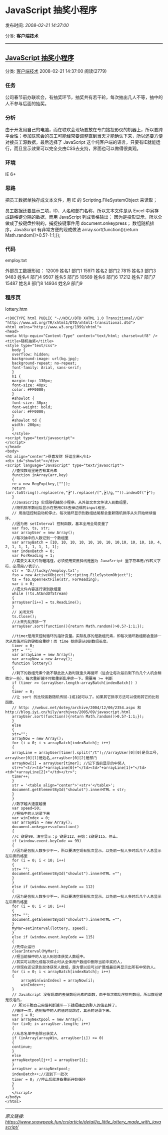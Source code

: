 # JavaScript 抽奖小程序

发布时间: *2008-02-21 14:37:00*

分类: __客户端技术__

---------

## [JavaScript 抽奖小程序](/cn/article/detail/a_little_lottery_made_with_javascript/)

分类: [客户端技术](/cn/article/category/client_side_technology/) 2008-02-21 14:37:00 阅读(2779)

### 任务

公司春节前办联欢会，有抽奖环节，抽奖共有若干轮，每次抽出几人不等，抽中的人不参与后面的抽奖。

### 分析

由于开发用自己的电脑，而在联欢会现场要放在专门接投影仪的机器上，所以要跨平台性；参加联欢会的员工可能经常要调整直到当天才能确认下来，所以还要方便对接员工源数据，最后选择了 JavaScript 这个纯客户端的语言，只要有IE就能运行，而且显示效果可以完全交由CSS去支持，界面也可以做得很美观。

### 环境

IE 6+

### 思路

把员工数据单独存成文本文件，用 IE 的 Scripting.FileSystemObject 来读取；

员工数据还要显示三项，ID、人名和部门名称，所以文本文件是从 Excel 中另存成跳格键分隔的数据，而用 JavaScript 列成表格输出；
因为是投影显示，所以全做成了按键盘控制的，捕捉按键事件用 document.onkeypress；
数组随机排序，JavaScript 有非常方便的现成做法 array.sort(function(){return Math.random()>0.5?-1:1;});

### 代码

employ.txt

外部员工数据形如：
12009 姓名1 部门1
15971 姓名2 部门2
7815 姓名3 部门3
9483 姓名4 部门4
9507 姓名5 部门5
10589 姓名6 部门6
17212 姓名7 部门7
15487 姓名8 部门8
14934 姓名9 部门9

### 程序页

lottery.htm


    <!DOCTYPE html PUBLIC "-//W3C//DTD XHTML 1.0 Transitional//EN"
    "http://www.w3.org/TR/xhtml1/DTD/xhtml1-transitional.dtd">
    <html xmlns="http://www.w3.org/1999/xhtml">
    <head>
    <meta http-equiv="Content-Type" content="text/html; charset=utf8" />
    <title>随机抽奖</title>
    <style type="text/css">
       body {
       overflow: hidden;
       background-image: url(bg.jpg);
       background-repeat: no-repeat;
       font-family: Arial, sans-serif;
       }
       h1 {
       margin-top: 130px;
       font-size: 40px;
       color: #FF0000;
       }
       #showlot {
       font-size: 30px;
       font-weight: bold;
       color: #FF0000;
       }
       #showlot td {
       width: 200px;
       }
       </style>
    <script type="text/javascript">
    </script>
    </head>
    <body>
    <h1 align="center">恭喜发财 好运全来</h1>
    <div id="showlot"></div>
    <script language="JavaScript" type="text/javascript">
       //查找数组里是否有某元素
       function inArray(arr,key)
       {
       re = new RegExp(key,[""]);
       return (arr.toString().replace(re,"┢").replace(/[^,┢]/g,"")).indexOf("┢");
       }
       //JavaScritp 实现随机抽奖小程序。从外部文本文件读入到数组里，
       //随机排序数组后显示在把用CSS去掉边框的input格里，
       // 用按钮控制启动和停止，每次循环显示到数组结尾都会重新随机排序从头开始继续循环。
       //因为用 setInterval 控制函数，基本全用全局变量了
       var fso, ts, str;
       var arrayUser = new Array();
       //每次抽中的人数记到一个数组里
       var arrayBatch = [10, 10, 10, 10, 10, 10, 10, 10,10, 10, 10, 10, 4, 2, 1, 1, 1, 1, 1, 1, 1];
       var indexBatch = 0;
       var ForReading = 1;
       //需要文本文件物理路径，必须使用双反斜线是因为 JavaScript 里字符串用/作转义字符，必须用//表示/。
       str = 'D://lucky//employ.txt';
       fso = new ActiveXObject("Scripting.FileSystemObject");
       ts = fso.OpenTextFile(str, ForReading);
       var i = 0;
       //把文件内容逐行读到数组里
       while (!ts.AtEndOfStream)
       {
       arrayUser[i++] = ts.ReadLine();
       }
       // 关闭文件
       ts.Close();
       //上来先乱序排一下
       arrayUser.sort(function(){return Math.random()>0.5?-1:1;});

       //timer是用来控制循环的指针变量。实际乱序的是数组元素，即每次循环数组都会重排一次从而值对应的键都会重排！而 time 始终是从0到数组长度。
       timer = 0;
       str = "";
       var arrayLine = new Array();
       var arrayNow = new Array();
       function lottery()
       {
       //剩下的数组元素个数不够此批人数时就重头再循环（这会让每次最后剩下的几个人机会稍微少一些），每次重新循环时都重新乱序排一下。需要用 >= 判断
       if (timer >= (arrayUser.length-arrayBatch[indexBatch]) )
       {
       timer = 0;
       //让 sort 的比较函数随机传回-1或1就可以了。如果其它排序方法可以使用其它的比较函数，
       // http: //webuc.net/dotey/archive/2004/12/06/2354.aspx 和 http://blog.iyi.cn/hily/archives/2005/09/javascript.html
       arrayUser.sort(function(){return Math.random()>0.5?-1:1;});
       }
       else
       {
       str="";
       arrayNow = new Array();
       for (i = 0; i < arrayBatch[indexBatch]; i++)
       {
       arrayLine = arrayUser[timer].split("/t");//arrayUser[0][0]是员工号, arrayUser[0][1]是姓名,arrayUser[0][2]是部门
       arrayNow[i] = arrayUser[timer]; //记下当前显示的中奖人
       str+="<tr><td>"+arrayLine[0]+"</td><td>"+arrayLine[1]+"</td><td>"+arrayLine[2]+"</td></tr>";
       timer++;
       }
       str = '<table align="center">'+str+'</table>';
       document.getElementById("showlot").innerHTML = str;
       }
       }
       //数字越大速度越慢
       var speed=50;
       //把抽中的人记录下来
       var winIndex = 0;
       var arrayWin = new Array();
       document.onkeypress=function()
       {
       //c 键是99，清空显示；p 键是112，开始；s键是115，停止。
       if (window.event.keyCode == 99)
       {
       //因为是各批人数多少不一，所以要清空现有批次显示，以免前一批人多时后几个人总显示在后面的格里
       for (i = 0; i < 10; i++)
       {
       str= "";
       document.getElementById("showlot").innerHTML ="";
       }
       }
       else if (window.event.keyCode == 112)
       {
       //因为是各批人数多少不一，所以要清空现有批次显示，以免前一批人多时后几个人总显示在后面的格里
       for (i = 0; i < 10; i++)
       {
       str= "";
       document.getElementById("showlot").innerHTML ="";
       }
       MyMar=setInterval(lottery, speed);
       }
       else if (window.event.keyCode == 115)
       {
       //先停止运行
       clearInterval(MyMar);
       //把当前抽中的人记入到总体获奖人数组中。
       //其实可以简化成每次停止时从全体用户数组中删除当前中奖的人，
       //但现在还记录到总体获奖人数组，是方便以后可以扩展成最后再显示出所有中奖的人。
       for (i = 0; i < arrayBatch[indexBatch]; i++)
       {
           arrayWin[winIndex] = arrayNow[i];
           winIndex++;
       }
       // JavaScript 没有现成的去掉数组元素的函数，由于每次都乱序排列数组，所以数组键是没准的，
       // 所以干脆自己用值判断循环一下就把抽出的那人的值去掉了。
       //循环一次，遇到抽中的人的值时就跳过，其余的记录下来。
       var j = 0;
       var arrayNextpool = new Array();
       for (i=0; i< arrayUser.length; i++)
       {
       //从总名单中去除已获奖人
       if (inArray(arrayWin, arrayUser[i]) >= 0)
       {
       continue;
       }
       else
       arrayNextpool[j++] = arrayUser[i];
       }
       arrayUser = arrayNextpool;
       indexBatch++;//进到下一批次
       timer = 0; //停止后就准备重新开始循环
       }
       }
       </script>
    </body>
    </html>


---
*原文链接: https://www.snowpeak.fun/cn/article/detail/a_little_lottery_made_with_javascript/*
